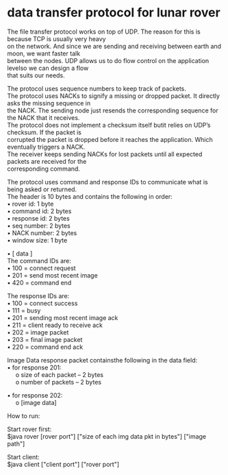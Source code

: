 # data transfer protocol for lunar rover  
The file transfer protocol works on top of UDP. The reason for this is because TCP is usually very heavy   
on the network. And since we are sending and receiving between earth and moon, we want faster talk  
between the nodes. UDP allows us to do flow control on the application levelso we can design a flow   
that suits our needs.   

The protocol uses sequence numbers to keep track of packets.  
The protocol uses NACKs to signify a missing or dropped packet. It directly asks the missing sequence in   
the NACK. The sending node just resends the corresponding sequence for the NACK that it receives.  
The protocol does not implement a checksum itself butit relies on UDP’s checksum. If the packet is  
corrupted the packet is dropped before it reaches the application. Which eventually triggers a NACK.  
The receiver keeps sending NACKs for lost packets until all expected packets are received for the   
corresponding command.   

The protocol uses command and response IDs to communicate what is being asked or returned.   
The header is 10 bytes and contains the following in order:  
• rover id: 1 byte  
• command id: 2 bytes  
• response id: 2 bytes  
• seq number: 2 bytes  
• NACK number: 2 bytes  
• window size: 1 byte  

• [ data ]  
The command IDs are:  
• 100 = connect request  
• 201 = send most recent image  
• 420 = command end  

The response IDs are:  
• 100 = connect success  
• 111 = busy  
• 201 = sending most recent image ack  
• 211 = client ready to receive ack  
• 202 = image packet  
• 203 = final image packet  
• 220 = command end ack  

Image Data response packet containsthe following in the data field:  
• for response 201:  
&nbsp;&nbsp;&nbsp;&nbsp;&nbsp;o size of each packet – 2 bytes  
&nbsp;&nbsp;&nbsp;&nbsp;&nbsp;o number of packets – 2 bytes  

• for response 202:  
&nbsp;&nbsp;&nbsp;&nbsp;&nbsp;o [image data]  

How to run:  

Start rover first:  
$java rover [rover port"] ["size of each img data pkt in bytes"] ["image path"]  
  
Start client:  
$java client ["client port"] ["rover port"]  
